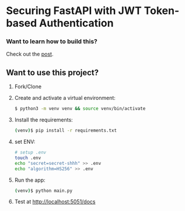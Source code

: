 # Securing FastAPI with JWT Token-based Authentication

### Want to learn how to build this?

Check out the [post](https://testdriven.io/blog/fastapi-jwt-auth/).

## Want to use this project?

1. Fork/Clone

1. Create and activate a virtual environment:

    ```sh
    $ python3 -m venv venv && source venv/bin/activate
    ```

1. Install the requirements:

    ```sh
    (venv)$ pip install -r requirements.txt
    ```

1. set ENV:

    ```sh
    # setup .env
    touch .env
    echo "secret=secret-shhh" >> .env
    echo "algorithm=HS256" >> .env
    ```

1. Run the app:

    ```sh
    (venv)$ python main.py
    ```

1. Test at [http://localhost:5051/docs](http://localhost:5051/docs)

